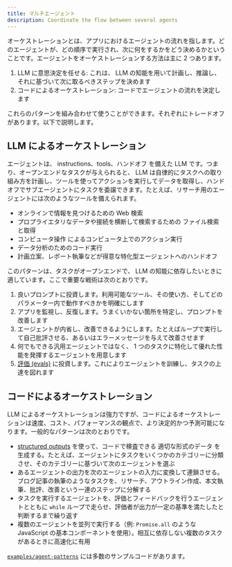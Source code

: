 ```yaml
---
title: マルチエージェント
description: Coordinate the flow between several agents
---
```


オーケストレーションとは、アプリにおけるエージェントの流れを指します。どのエージェントが、どの順序で実行され、次に何をするかをどう決めるかということです。エージェントをオーケストレーションする方法は主に 2 つあります。

1. LLM に意思決定を任せる: これは、 LLM の知能を用いて計画し、推論し、それに基づいて次に取るべきステップを決めます
2. コードによるオーケストレーション: コードでエージェントの流れを決定します

これらのパターンを組み合わせて使うことができます。それぞれにトレードオフがあります。以下で説明します。

## LLM によるオーケストレーション

エージェントは、 instructions、tools、ハンドオフ を備えた LLM です。つまり、オープンエンドなタスクが与えられると、 LLM は自律的にタスクへの取り組み方を計画し、ツールを使ってアクションを実行してデータを取得し、ハンドオフでサブエージェントにタスクを委譲できます。たとえば、リサーチ用のエージェントには次のようなツールを備えられます。

- オンラインで情報を見つけるための Web 検索
- プロプライエタリなデータや接続を横断して検索するための ファイル検索 と取得
- コンピュータ操作 によるコンピュータ上でのアクション実行
- データ分析のためのコード実行
- 計画立案、レポート執筆などが得意な特化型エージェントへのハンドオフ

このパターンは、タスクがオープンエンドで、 LLM の知能に依存したいときに適しています。ここで重要な戦術は次のとおりです。

1. 良いプロンプトに投資します。利用可能なツール、その使い方、そしてどのパラメーター内で動作すべきかを明確にします
2. アプリを監視し、反復します。うまくいかない箇所を特定し、プロンプトを改善します
3. エージェントが内省し、改善できるようにします。たとえばループで実行して自己批評させる、あるいはエラーメッセージを与えて改善させます
4. 何でもできる汎用エージェントではなく、 1 つのタスクに特化して優れた性能を発揮するエージェントを用意します
5. [評価 (evals)](https://platform.openai.com/docs/guides/evals) に投資します。これによりエージェントを訓練し、タスクの上達を図れます

## コードによるオーケストレーション

LLM によるオーケストレーションは強力ですが、コードによるオーケストレーションは速度、コスト、パフォーマンスの観点で、より決定的かつ予測可能になります。一般的なパターンは次のとおりです。

- [structured outputs](https://platform.openai.com/docs/guides/structured-outputs) を使って、コードで検査できる 適切な形式のデータ を生成する。たとえば、エージェントにタスクをいくつかのカテゴリーに分類させ、そのカテゴリーに基づいて次のエージェントを選ぶ
- あるエージェントの出力を次のエージェントの入力に変換して連鎖させる。ブログ記事の執筆のようなタスクを、リサーチ、アウトライン作成、本文執筆、批評、改善という一連のステップに分解する
- タスクを実行するエージェントを、評価とフィードバックを行うエージェントとともに `while` ループで走らせ、評価者が出力が一定の基準を満たしたと判断するまで繰り返す
- 複数のエージェントを並列で実行する（例: `Promise.all` のような JavaScript の基本コンポーネントを使用）。相互に依存しない複数のタスクがあるときに高速化に有用

[`examples/agent-patterns`](https://github.com/openai/openai-agents-js/tree/main/examples/agent-patterns) には多数のサンプルコードがあります。
